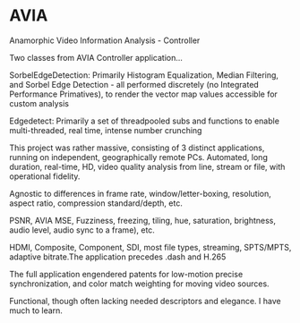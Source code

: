 # AVIA
Anamorphic Video Information Analysis - Controller

Two classes from AVIA Controller application...

SorbelEdgeDetection: Primarily Histogram Equalization, Median Filtering, and Sorbel Edge Detection - all performed discretely (no Integrated Performance Primatives), to render the vector map values accessible for custom analysis

Edgedetect: Primarily a set of threadpooled subs and functions to enable multi-threaded, real time, intense number crunching

This project was rather massive, consisting of 3 distinct applications, running on independent, geographically remote PCs. Automated, long duration, real-time, HD, video quality analysis from line, stream or file, with operational fidelity.

Agnostic to differences in frame rate, window/letter-boxing, resolution, aspect ratio, compression standard/depth, etc.

PSNR, AVIA MSE, Fuzziness, freezing, tiling, hue, saturation, brightness, audio level, audio sync to a frame), etc.

HDMI, Composite, Component, SDI, most file types, streaming, SPTS/MPTS, adaptive bitrate.The application precedes .dash and H.265

The full application engendered patents for low-motion precise synchronization, and color match weighting for moving video sources.

Functional, though often lacking needed descriptors and elegance. I have much to learn. 
